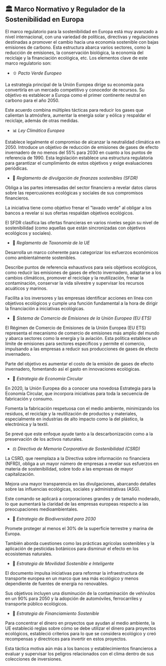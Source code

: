 ## 🏛️ **Marco Normativo y Regulador de la Sostenibilidad en Europa**

El marco regulatorio para la sostenibilidad en Europa está muy avanzado a nivel internacional, con una variedad de políticas, directivas y regulaciones destinadas a promover el cambio hacia una economía sostenible con bajas emisiones de carbono. 
Esta estructura abarca varios sectores, como la reducción de emisiones, la conservación biológica, la economía del reciclaje y la financiación ecológica, etc. 
Los elementos clave de este marco regulatorio son:

- 🫑 _Pacto Verde Europeo_

La estrategia principal de la Unión Europea dirige su economía para convertirla en un mercado competitivo y conocedor de recursos. 
Su objetivo es establecer a Europa como el primer continente neutral en carbono para el año 2050.

Este acuerdo combina múltiples tácticas para reducir los gases que calientan la atmósfera, aumentar la energía solar y eólica y respaldar el reciclaje, además de otras medidas.

- 📊 _Ley Climática Europea_

Establece legalmente el compromiso de alcanzar la neutralidad climática en 2050.
Introduce un objetivo de reducción de emisiones de gases de efecto invernadero de no menos del 55% para 2030 en cuanto a los puntos de referencia de 1990.
Esta legislación establece una estructura regulatoria para garantizar el cumplimiento de estos objetivos y exige evaluaciones periódicas.

- 📘 _Reglamento de divulgación de finanzas sostenibles (SFDR)_

Obliga a las partes interesadas del sector financiero a revelar datos claros sobre las repercusiones ecológicas y sociales de sus compromisos financieros.

La iniciativa tiene como objetivo frenar el "lavado verde" al obligar a los bancos a revelar si sus ofertas respaldan objetivos ecológicos.

El SFDR clasifica las ofertas financieras en varios niveles según su nivel de sostenibilidad (como aquellas que están sincronizadas con objetivos ecológicos y sociales).

- 📘 _Reglamento de Taxonomía de la UE_

Desarrolla un marco coherente para categorizar los esfuerzos económicos como ambientalmente sostenibles.

Describe puntos de referencia exhaustivos para seis objetivos ecológicos, como reducir las emisiones de gases de efecto invernadero, adaptarse a los cambios climáticos, promover el reciclaje y la reutilización, frenar la contaminación, conservar la vida silvestre y supervisar los recursos acuáticos y marinos.

Facilita a los inversores y las empresas identificar acciones en línea con objetivos ecológicos y cumple una función fundamental a la hora de dirigir la financiación a iniciativas ecológicas.

- 🛵 _Sistema de Comercio de Emisiones de la Unión Europea (EU ETS)_

El Régimen de Comercio de Emisiones de la Unión Europea (EU ETS) representa el mecanismo de comercio de emisiones más amplio del mundo y abarca sectores como la energía y la aviación.
Esta política establece un límite de emisiones para sectores específicos y permite el comercio, impulsando a las empresas a reducir sus producciones de gases de efecto invernadero. 

Parte del objetivo es aumentar el costo de la emisión de gases de efecto invernadero, fomentando así el gasto en innovaciones ecológicas.

- 🔄 _Estrategia de Economía Circular_

En 2020, la Unión Europea dio a conocer una novedosa Estrategia para la Economía Circular, que incorpora iniciativas para toda la secuencia de fabricación y consumo.

Fomenta la fabricación respetuosa con el medio ambiente, minimizando los residuos, el reciclaje y la reutilización de productos y materiales, especialmente en industrias de alto impacto como la del plástico, la electrónica y la textil.

Se prevé que este enfoque ayude tanto a la descarbonización como a la preservación de los activos naturales.

- ⚖️ _Directiva de Memoria Corporativa de Sostenibilidad (CSRD)_

La CSRD, que reemplaza a la Directiva sobre información no financiera (NFRD), obliga a un mayor número de empresas a revelar sus esfuerzos en materia de sostenibilidad, sobre todo a las empresas de mayor capitalización.

Mejora una mayor transparencia en las divulgaciones, abarcando detalles sobre las influencias ecológicas, sociales y administrativas (ASG).

Este comando se aplicará a corporaciones grandes y de tamaño moderado, lo que aumentará la claridad de las empresas europeas respecto a las preocupaciones medioambientales.

- 🔄 _Estrategia de Biodiversidad para 2030_

Promete proteger al menos el 30% de la superficie terrestre y marina de Europa.

También aborda cuestiones como las prácticas agrícolas sostenibles y la aplicación de pesticidas botánicos para disminuir el efecto en los ecosistemas naturales.

- 🔄 _Estrategia de Movilidad Sostenible e Inteligente_

El documento impulsa iniciativas para reformar la infraestructura de transporte europea en un marco que sea más ecológico y menos dependiente de fuentes de energía no renovables.

Sus objetivos incluyen una disminución de la contaminación de vehívulos en un 90% para 2050 y la adopción de automóviles, ferrocarriles y transporte público ecológicos.

- 🤑 _Estrategia de Financiamiento Sostenible_

Para concentrar el dinero en proyectos que ayudan al medio ambiente, la UE estableció reglas sobre cómo se debe utilizar el dinero para proyectos ecológicos, estableció criterios para lo que se considera ecológico y creó recompensas y directrices para invertir en estos proyectos.

Esta táctica motiva aún más a los bancos y establecimientos financieros a evaluar y supervisar los peligros relacionados con el clima dentro de sus colecciones de inversiones.
